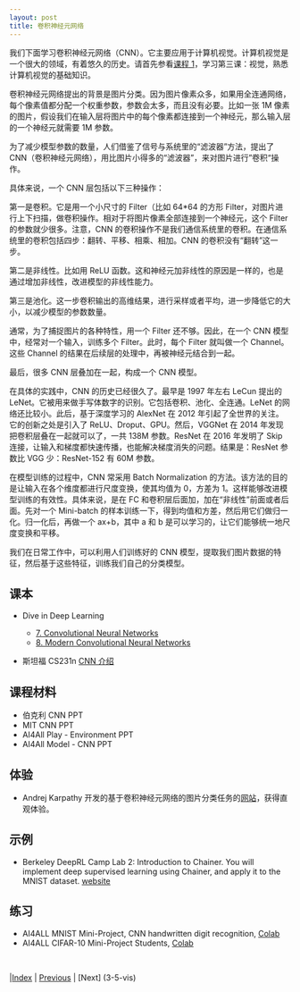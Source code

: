 ```yaml
---
layout: post
title: 卷积神经元网络
---
```


我们下面学习卷积神经元网络（CNN）。它主要应用于计算机视觉。计算机视觉是一个很大的领域，有着悠久的历史。请首先参看[课程 1](https://bjtu-netcomm.github.io/ai/ai.html)，学习第三课：视觉，熟悉计算机视觉的基础知识。

卷积神经元网络提出的背景是图片分类。因为图片像素众多，如果用全连通网络，每个像素值都分配一个权重参数，参数会太多，而且没有必要。比如一张 1M 像素的图片，假设我们在输入层将图片中的每个像素都连接到一个神经元，那么输入层的一个神经元就需要 1M 参数。

为了减少模型参数的数量，人们借鉴了信号与系统里的“滤波器”方法，提出了 CNN（卷积神经元网络），用比图片小得多的“滤波器”，来对图片进行”卷积“操作。

具体来说，一个 CNN 层包括以下三种操作：

第一是卷积。它是用一个小尺寸的 Filter（比如 64*64 的方形 Filter，对图片进行上下扫描，做卷积操作。相对于将图片像素全部连接到一个神经元，这个 Filter 的参数就少很多。注意，CNN 的卷积操作不是我们通信系统里的卷积。在通信系统里的卷积包括四步：翻转、平移、相乘、相加。CNN 的卷积没有“翻转”这一步。

第二是非线性。比如用 ReLU 函数。这和神经元加非线性的原因是一样的，也是通过增加非线性，改进模型的非线性能力。

第三是池化。这一步卷积输出的高维结果，进行采样或者平均，进一步降低它的大小，以减少模型的参数数量。

通常，为了捕捉图片的各种特性，用一个 Filter 还不够。因此，在一个 CNN 模型中，经常对一个输入，训练多个 Filter。此时，每个 Filter 就叫做一个 Channel。这些 Channel 的结果在后续层的处理中，再被神经元结合到一起。

最后，很多 CNN 层叠加在一起，构成一个 CNN 模型。

在具体的实践中，CNN 的历史已经很久了。最早是 1997 年左右 LeCun 提出的 LeNet。它被用来做手写体数字的识别。它包括卷积、池化、全连通。LeNet 的网络还比较小。此后，基于深度学习的 AlexNet 在 2012 年引起了全世界的关注。它的创新之处是引入了 ReLU、Droput、GPU。然后，VGGNet 在 2014 年发现把卷积层叠在一起就可以了，一共 138M 参数。ResNet 在 2016 年发明了 Skip 连接，让输入和梯度都快速传播，也能解决梯度消失的问题。结果是：ResNet 参数比 VGG 少：ResNet-152 有 60M 参数。

在模型训练的过程中，CNN 常采用 Batch Normalization 的方法。该方法的目的是让输入在各个维度都进行尺度变换，使其均值为 0，方差为 1。这样能够改进模型训练的有效性。具体来说，是在 FC 和卷积层后面加，加在“非线性”前面或者后面。先对一个 Mini-batch 的样本训练一下，得到均值和方差，然后用它们做归一化。归一化后，再做一个 ax+b，其中 a 和 b 是可以学习的，让它们能够统一地尺度变换和平移。

我们在日常工作中，可以利用人们训练好的 CNN 模型，提取我们图片数据的特征，然后基于这些特征，训练我们自己的分类模型。

## 课本

- Dive in Deep Learning
  - [7. Convolutional Neural Networks](https://d2l.ai/chapter_convolutional-neural-networks/index.html)
  - [8. Modern Convolutional Neural Networks](https://d2l.ai/chapter_convolutional-modern/index.html)

- 斯坦福 CS231n [CNN 介绍](https://cs231n.github.io/convolutional-networks/)

## 课程材料

- 伯克利 CNN PPT
- MIT CNN PPT
- AI4All Play - Environment PPT
- AI4All Model - CNN PPT

## 体验

- Andrej Karpathy 开发的基于卷积神经元网络的图片分类任务的[网站](https://cs.stanford.edu/people/karpathy/convnetjs/demo/mnist.html)，获得直观体验。

## 示例

- Berkeley DeepRL Camp Lab 2: Introduction to Chainer. You will implement deep supervised learning using Chainer, and apply it to the MNIST dataset. [website](https://sites.google.com/view/deep-rl-bootcamp/labs)

## 练习

- AI4ALL MNIST Mini-Project, CNN handwritten digit recognition, [Colab](https://colab.research.google.com/drive/1iTn-955vrJ9Ezd-p99Ba-niIjwx_Ap10#scrollTo=G1O50g42BalH)
- AI4ALL CIFAR-10 Mini-Project Students, [Colab](https://colab.research.google.com/drive/1KTQQxkj37_2dydQee4uI4j-kEPl1WKOp)

<br/>

|[Index](./) | [Previous](1-5-train) | [Next] (3-5-vis)
